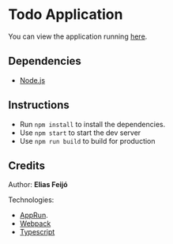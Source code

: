 # Todo Application

You can view the application running [here](https://eliasfeijo.github.io/apprun-todo/).

## Dependencies

* [Node.js](https://nodejs.org/)

## Instructions

* Run `npm install` to install the dependencies.
* Use `npm start` to start the dev server
* Use `npm run build` to build for production

## Credits

Author: **Elias Feijó**

Technologies:
* [AppRun](https://github.com/yysun/apprun).
* [Webpack](https://webpack.js.org/)
* [Typescript](https://www.typescriptlang.org/)
